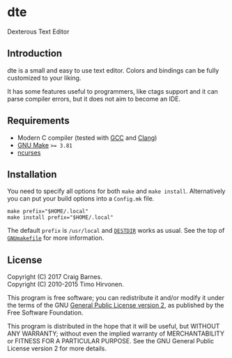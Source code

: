 dte
===

Dexterous Text Editor

Introduction
------------

dte is a small and easy to use text editor. Colors and bindings can be
fully customized to your liking.

It has some features useful to programmers, like ctags support and it
can parse compiler errors, but it does not aim to become an IDE.

Requirements
------------

* Modern C compiler (tested with [GCC] and [Clang])
* [GNU Make] `>= 3.81`
* [ncurses]

Installation
------------

You need to specify all options for both `make` and `make install`.
Alternatively you can put your build options into a `Config.mk` file.

    make prefix="$HOME/.local"
    make install prefix="$HOME/.local"

The default `prefix` is `/usr/local` and [`DESTDIR`] works as usual. See
the top of [`GNUmakefile`] for more information.

License
-------

Copyright (C) 2017 Craig Barnes.  
Copyright (C) 2010-2015 Timo Hirvonen.

This program is free software; you can redistribute it and/or modify it
under the terms of the GNU [General Public License version 2], as published
by the Free Software Foundation.

This program is distributed in the hope that it will be useful, but
WITHOUT ANY WARRANTY; without even the implied warranty of
MERCHANTABILITY or FITNESS FOR A PARTICULAR PURPOSE. See the GNU General
Public License version 2 for more details.


[GCC]: https://gcc.gnu.org/
[Clang]: https://clang.llvm.org/
[GNU Make]: https://www.gnu.org/software/make/
[ncurses]: https://www.gnu.org/software/ncurses/
[`GNUmakefile`]: https://github.com/dte-editor/dte/blob/master/GNUmakefile
[`DESTDIR`]: https://www.gnu.org/prep/standards/html_node/DESTDIR.html
[General Public License version 2]: https://www.gnu.org/licenses/gpl-2.0.html
